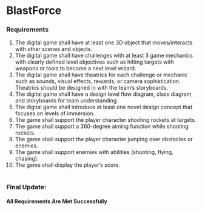 # BlastForce

### Requirements
1. The digital game shall have at least one 3D object that moves/interacts with other scenes and objects.
2. The digital game shall have challenges with at least 3 game mechanics with clearly defined level objectives such as hitting targets with weapons or tools to become a next level wizard.
3. The digital game shall have theatrics for each challenge or mechanic such as sounds, visual effects, rewards, or camera sophistication. Theatrics should be designed in with the team’s storyboards.
4. The digital game shall have a design level flow diagram, class diagram, and storyboards for team understanding.
5. The digital game shall introduce at least one novel design concept that focuses on levels of immersion.
6. The game shall support the player character shooting rockets at targets.
7. The game shall support a 360-degree aiming function while shooting rockets.
8. The game shall support the player character jumping over obstacles or enemies.
9. The game shall support enemies with abilities (shooting, flying, chasing).
10. The game shall display the player’s score.
#
### Final Update:
#### All Requirements Are Met Successfully